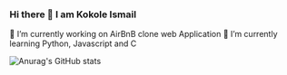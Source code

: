 ### Hi there 👋 I am Kokole Ismail



🔭 I’m currently working on AirBnB clone web Application
🌱 I’m currently learning Python, Javascript and C
<!--- 👯 I’m looking to collaborate on ...
- 🤔 I’m looking for help with ...
- 💬 Ask me about ...
- 📫 How to reach me: ...
- 😄 Pronouns: ...
- ⚡ Fun fact: ...
--->
![Anurag's GitHub stats](https://github-readme-stats.vercel.app/api?username=kokole12&show_icons=true&theme=radical)
